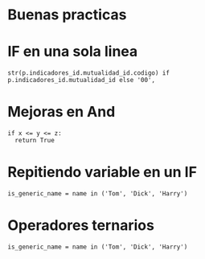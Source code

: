 # Buenas practicas


# IF en una sola linea
```
str(p.indicadores_id.mutualidad_id.codigo) if p.indicadores_id.mutualidad_id else '00',
```

# Mejoras en And
```
if x <= y <= z:
  return True
```

# Repitiendo variable en un IF
```
is_generic_name = name in ('Tom', 'Dick', 'Harry')
```

# Operadores ternarios
```
is_generic_name = name in ('Tom', 'Dick', 'Harry')
```




